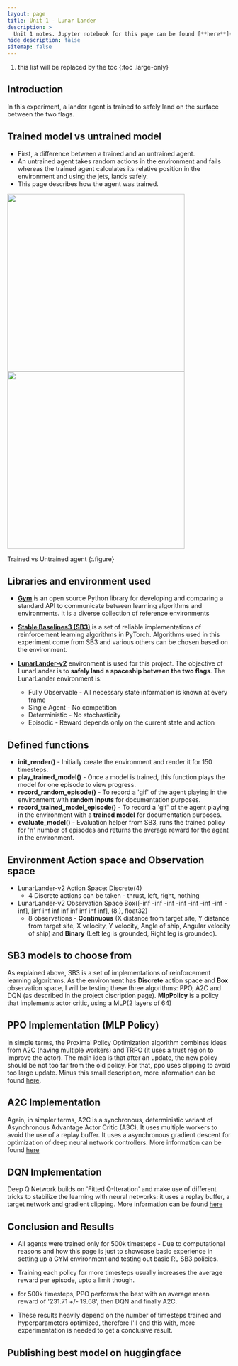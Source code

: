 ```yaml
---
layout: page
title: Unit 1 - Lunar Lander
description: >
  Unit 1 notes. Jupyter notebook for this page can be found [**here**](https://github.com/ASBattu/Hugging_Face_DeepRL/blob/main/Unit_1_Lunar_Lander.ipynb)
hide_description: false
sitemap: false
---
```


1. this list will be replaced by the toc
{:toc .large-only}

## Introduction
In this experiment, a lander agent is trained to safely land on the surface between the two flags.

## Trained model vs untrained model
- First, a difference between a trained and an untrained agent.
- An untrained agent takes random actions in the environment and fails whereas the trained agent calculates its relative position in the environment and using the jets, lands safely.
- This page describes how the agent was trained.

<img src="https://media.giphy.com/media/7z03MkZdDyPmAPZ1D8/giphy.gif" width="400"/> <img src="https://media.giphy.com/media/OxACWobLRgTpog3XZ8/giphy.gif" width="400"/>

Trained vs Untrained agent
{:.figure}

## Libraries and environment used
- [**Gym**](https://github.com/openai/gym) is an open source Python library for developing and comparing a standard API to communicate between learning algorithms and environments. It is a diverse collection of reference environments
- [**Stable Baselines3 (SB3)**](https://stable-baselines3.readthedocs.io/en/master/) is a set of reliable implementations of reinforcement learning algorithms in PyTorch. Algorithms used in this experiment come from SB3 and various others can be chosen based on the environment.

- [**LunarLander-v2**](https://www.gymlibrary.ml/environments/box2d/lunar_lander/) environment is used for this project. The objective of LunarLander is to **safely land a spaceship between the two flags**. The LunarLander environment is:
  - Fully Observable - All necessary state information is known at every frame
  - Single Agent - No competition
  - Deterministic - No stochasticity
  - Episodic - Reward depends only on the current state and action

## Defined functions
- **init_render()** - Initially create the environment and render it for 150 timesteps.
- **play_trained_model()** - Once a model is trained, this function plays the model for one episode to view progress.
- **record_random_episode()** - To record a 'gif' of the agent playing in the environment with **random inputs** for documentation purposes.
- **record_trained_model_episode()** - To record a 'gif' of the agent playing in the environment with a **trained model** for documentation purposes.
- **evaluate_model()** - Evaluation helper from SB3, runs the trained policy for 'n' number of episodes and returns the average reward for the agent in the environment.

## Environment Action space and Observation space
- LunarLander-v2 Action Space:  Discrete(4)
  - 4 Discrete actions can be taken - thrust, left, right, nothing
- LunarLander-v2 Observation Space  Box([-inf -inf -inf -inf -inf -inf -inf -inf], [inf inf inf inf inf inf inf inf], (8,), float32)
  - 8 observations - **Continuous** (X distance from target site, Y distance from target site, X velocity, Y velocity, Angle of ship, Angular velocity of ship) and **Binary** (Left leg is grounded, Right leg is grounded).


## SB3 models to choose from
As explained above, SB3 is a set of implementations of reinforcement learning algorithms. As the environment has **Discrete** action space and **Box** observation space, I will be testing these three algorithms: PPO, A2C and DQN (as described in the project discription page). **MlpPolicy** is a policy that implements actor critic, using a MLP(2 layers of 64)


## PPO Implementation (MLP Policy)
In simple terms, the Proximal Policy Optimization algorithm combines ideas from A2C (having multiple workers) and TRPO (it uses a trust region to improve the actor). The main idea is that after an update, the new policy should be not too far from the old policy. For that, ppo uses clipping to avoid too large update. Minus this small description, more information can be found [here](https://stable-baselines3.readthedocs.io/en/master/modules/ppo.html).

## A2C Implementation
Again, in simpler terms, A2C is a synchronous, deterministic variant of Asynchronous Advantage Actor Critic (A3C). It uses multiple workers to avoid the use of a replay buffer. It uses a asynchronous gradient descent for optimization of deep neural network controllers. More information can be found [here](https://stable-baselines3.readthedocs.io/en/master/modules/a2c.html)

## DQN Implementation
Deep Q Network builds on 'Fitted Q-Iteration' and make use of different tricks to stabilize the learning with neural networks: it uses a replay buffer, a target network and gradient clipping. More information can be found [here](https://stable-baselines3.readthedocs.io/en/master/modules/dqn.html)

## Conclusion and Results
- All agents were trained only for 500k timesteps - Due to computational reasons and how this page is just to showcase basic experience in setting up a GYM environment and testing out basic RL SB3 policies.
- Training each policy for more timesteps usually increases the average reward per episode, upto a limit though.
- for 500k timesteps, PPO performs the best with an average mean reward of '231.71 +/- 19.68', then DQN and finally A2C.

- These results heavily depend on the number of timesteps trained and hyperparameters optimized, therefore I'll end this with, more experimentation is needed to get a conclusive result.

## Publishing best model on huggingface

